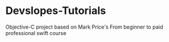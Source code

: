 # Devslopes-Tutorials
Objective-C project based on Mark Price's From beginner to paid professional swift course
